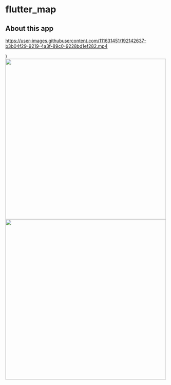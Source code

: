 # flutter_map

## About this app

https://user-images.githubusercontent.com/111631451/192142637-b3b04f29-9219-4a3f-89c0-9228bd1ef282.mp4 

)
<img src="https://user-images.githubusercontent.com/111631451/192142587-ca674466-31e9-4e49-938a-f0f67d872128.jpg" style="height:500px"/>           <img src="https://user-images.githubusercontent.com/111631451/192142594-699d450a-516f-4463-a11d-7f675cf77ad3.jpg" style="height:500px"/>
